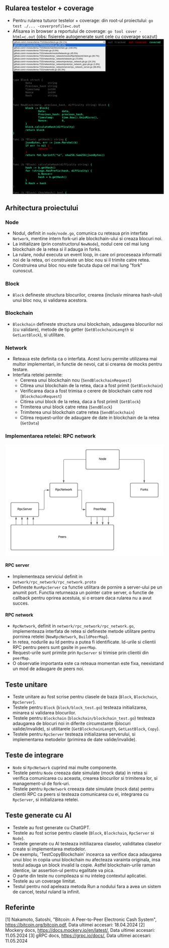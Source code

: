 ## Rularea testelor + coverage

- Pentru rularea tuturor testelor + coverage: din root-ul proiectului: `go test ./... -coverprofile=c.out`
- Afisarea in browser a reportului de coverage: `go tool cover -html=c.out` (obs: fisierele autogenerate sunt cele cu coverage scazut)
![Coverage report](image.png)

## Arhitectura proiectului

### Node

- Nodul, definit in `node/node.go`, comunica cu reteaua prin interfata `Network`, mentine intern fork-uri ale blockchain-ului si creaza blocuri noi.
- La initializare (prin constructorul `NewNode`), nodul cere cel mai lung blockchain de la retea si il adauga in forks.
- La rulare, nodul executa un event loop, in care ori proceseaza informatii noi de la retea, ori construieste un bloc nou si il trimite catre retea.
- Construirea unui bloc nou este facuta dupa cel mai lung "fork" cunoscut.

### Block

- `Block` defineste structura blocurilor, crearea (inclusiv minarea hash-ului) unui bloc nou, si validarea acestora.

### Blockchain

- `Blockchain` defineste structura unui blockchain, adaugarea blocurilor noi (cu validare), metode de tip getter (`GetBlockchainLength` si `GetLastBlock`), si utilitare.

### Network

- Reteaua este definita ca o interfata. Acest lucru permite utilizarea mai multor implementari, in functie de nevoi, cat si crearea de mocks pentru testare.
- Interfata retelei permite: 
    - Cererea unui blockchain nou (`SendBlockchainRequest`)
    - Citirea unui blockchain de la retea, daca a fost primit (`GetBlockchain`)
    - Verificarea daca a fost trimisa o cerere de blockchain catre nod (`BlockchainRequest`)
    - Citirea unui block de la retea, daca a fost primit (`GetBlock`)
    - Trimiterea unui block catre retea (`SendBlock`)
    - Trimiterea unui blockchain catre retea (`SendBlockchain`)
    - Citirea request-urilor de adaugare de date in blockchain de la retea (`GetData`)

### Implementarea retelei: RPC network
![diagrama implementare](implementation_diagram.png)

#### RPC server

- Implementeaza serviciul definit in `network/rpc_network/rpc_network.proto`
- Defineste `RunRpcServer` ca functie utilitara de pornire a server-ului pe un anumit port. Functia returneaza un pointer catre server, o functie de callback pentru oprirea acestuia, si o eroare daca rularea nu a avut succes.

#### RPC network

- `RpcNetwork`, definit in `network/rpc_network/rpc_network.go`, implementeaza interfata de retea si defineste metode utilitare pentru pornirea retelei (`NewRpcNetwork`, `BuildPeerMap`).
- In retea, nodurile au Id pentru a putea fi identificate. Id-urile si clientii RPC pentru peers sunt gasite in `peerMap`.
- Request-urile sunt primite prin `RpcServer` si trimise prin clientii din `peerMap`.
- O observatie importanta este ca reteaua momentan este fixa, neexistand un mod de adaugare de peers noi.

## Teste unitare

- Teste unitare au fost scrise pentru clasele de baza (`Block`, `Blockchain`, `RpcServer`).
- Testele pentru `Block` (`block/block_test.go`) testeaza initializarea, minarea si validarea blocurilor.
- Testele pentru `Blockchain` (`blockchain/blockchain_test.go`) testeaza adaugarea de blocuri noi in diferite circumstante (blocuri valide/invalide), si utilitarele (`GetBlockchainLength`, `GetLastBlock`, `Copy`).
- Testele pentru `RpcServer` testeaza initializarea serverului, si implementarea metodelor (primirea de date valide/invalide).

## Teste de integrare

- `Node` si `RpcNetwork` cuprind mai multe componente.
- Testele pentru `Node` creeaza date simulate (mock data) in retea si verifica comunicarea cu aceasta, crearea blocurilor si trimiterea lor, si management-ul de fork-uri.
- Testele pentru `RpcNetwork` creeaza date simulate (mock data) pentru clientii RPC ca peers si testeaza comunicarea cu ei, integrarea cu `RpcServer`, si initializarea retelei.

## Teste generate cu AI

- Testele au fost generate cu ChatGPT.
- Testele au fost scrise pentru clasele (`Block`, `Blockchain`, `RpcServer` si `Node`).
- Testele generate cu AI testeaza initiliazarea claselor, validitatea claselor create si implementarea metodelor.
- De exemplu, 'TestCopyBlockchain' incearca sa verifice daca adaugarea unui bloc in copiia unui blockchain nu afecteaza varainta originala, insa testul adauga un block invalid la copie. Astfel blockchain-urile raman identice, iar assertion-ul pentru egalitate va pica.
- O parte din teste nu compileaza si nu inteleg contextul aplicatiei.
- Testele au un coverage limitat.
- Testul pentru nod apeleaza metoda Run a nodului fara a avea un sistem de cancel, testul ruland la infinit.

## Referinte

[1] Nakamoto, Satoshi, "Bitcoin: A Peer-to-Peer Electronic Cash System", https://bitcoin.org/bitcoin.pdf, Data ultimei accesari: 18.04.2024
[2] Mockery docs, https://docs.mockery.io/en/latest/, Data ultimei accesari: 11.05.2024
[3] gRPC docs, https://grpc.io/docs/, Data ultimei accesari: 11.05.2024
